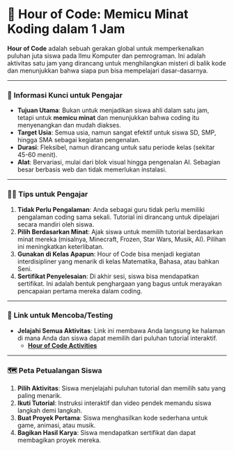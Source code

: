 # 🚀 Hour of Code: Memicu Minat Koding dalam 1 Jam

**Hour of Code** adalah sebuah gerakan global untuk memperkenalkan puluhan juta siswa pada Ilmu Komputer dan pemrograman. Ini adalah aktivitas satu jam yang dirancang untuk menghilangkan misteri di balik kode dan menunjukkan bahwa siapa pun bisa mempelajari dasar-dasarnya.

---

### 🎯 **Informasi Kunci untuk Pengajar**

- **Tujuan Utama**: Bukan untuk menjadikan siswa ahli dalam satu jam, tetapi untuk **memicu minat** dan menunjukkan bahwa coding itu menyenangkan dan mudah diakses.
- **Target Usia**: Semua usia, namun sangat efektif untuk siswa SD, SMP, hingga SMA sebagai kegiatan pengenalan.
- **Durasi**: Fleksibel, namun dirancang untuk satu periode kelas (sekitar 45-60 menit).
- **Alat**: Bervariasi, mulai dari blok visual hingga pengenalan AI. Sebagian besar berbasis web dan tidak memerlukan instalasi.

---

### 👩‍🏫 **Tips untuk Pengajar**

1.  **Tidak Perlu Pengalaman**: Anda sebagai guru tidak perlu memiliki pengalaman coding sama sekali. Tutorial ini dirancang untuk dipelajari secara mandiri oleh siswa.
2.  **Pilih Berdasarkan Minat**: Ajak siswa untuk memilih tutorial berdasarkan minat mereka (misalnya, Minecraft, Frozen, Star Wars, Musik, AI). Pilihan ini meningkatkan keterlibatan.
3.  **Gunakan di Kelas Apapun**: Hour of Code bisa menjadi kegiatan interdisipliner yang menarik di kelas Matematika, Bahasa, atau bahkan Seni.
4.  **Sertifikat Penyelesaian**: Di akhir sesi, siswa bisa mendapatkan sertifikat. Ini adalah bentuk penghargaan yang bagus untuk merayakan pencapaian pertama mereka dalam coding.

---

### 🧪 **Link untuk Mencoba/Testing**

- **Jelajahi Semua Aktivitas**: Link ini membawa Anda langsung ke halaman di mana Anda dan siswa dapat memilih dari puluhan tutorial interaktif.
  - [**Hour of Code Activities**](https://code.org/hour-of-code)

---

### 🗺️ **Peta Petualangan Siswa**

1.  **Pilih Aktivitas**: Siswa menjelajahi puluhan tutorial dan memilih satu yang paling menarik.
2.  **Ikuti Tutorial**: Instruksi interaktif dan video pendek memandu siswa langkah demi langkah.
3.  **Buat Proyek Pertama**: Siswa menghasilkan kode sederhana untuk game, animasi, atau musik.
4.  **Bagikan Hasil Karya**: Siswa mendapatkan sertifikat dan dapat membagikan proyek mereka.